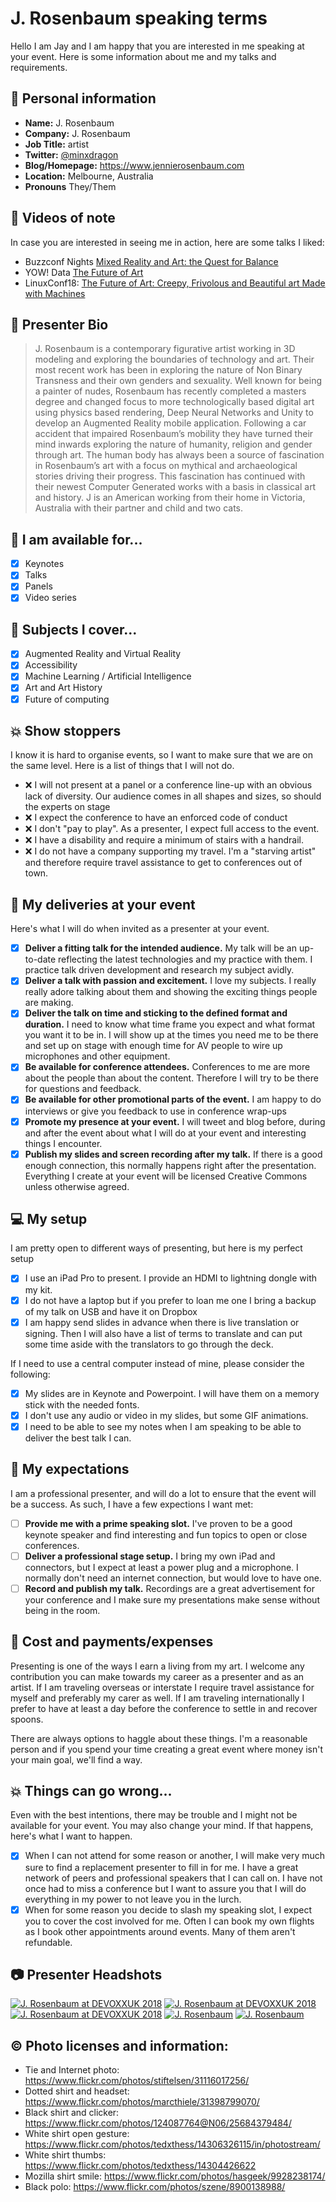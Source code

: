 # J. Rosenbaum speaking terms

Hello I am Jay and I am happy that you are interested in me speaking at your event. Here is some information about me and my talks and requirements.

## :wave: Personal information

* **Name:** J. Rosenbaum
* **Company:** J. Rosenbaum
* **Job Title:** artist
* **Twitter:** [@minxdragon](https://twitter.com/minxdragon)
* **Blog/Homepage:** https://www.jennierosenbaum.com
* **Location:** Melbourne, Australia
* **Pronouns** They/Them

## :vhs: Videos of note 

In case you are interested in seeing me in action, here are some talks I liked:

* Buzzconf Nights [Mixed Reality and Art: the Quest for Balance](https://youtu.be/SaizH_WtSI0)
* YOW! Data [The Future of Art](https://youtu.be/zrcCKfUMYEU) 
* LinuxConf18: [The Future of Art: Creepy, Frivolous and Beautiful art Made with Machines](https://youtu.be/lTT2mq692JQ)

## :pencil: Presenter Bio

> J. Rosenbaum is a contemporary figurative artist working in 3D modeling and exploring the boundaries of technology and art. Their most recent work has been in exploring the nature of Non Binary Transness and their own genders and sexuality. Well known for being a painter of nudes, Rosenbaum has recently completed a masters degree and changed focus to more technologically based digital art using physics based rendering, Deep Neural Networks and Unity to develop an Augmented Reality mobile application.
Following a car accident that impaired Rosenbaum’s mobility they have turned their mind inwards exploring the nature of humanity, religion and gender through art. The human body has always been a source of fascination in Rosenbaum’s art with a focus on mythical and archaeological stories driving their progress. This fascination has continued with their newest Computer Generated works with a basis in classical art and history.
J is an American working from their home in Victoria, Australia with their partner and child and two cats.

## :love_letter: I am available for... 

- [x] Keynotes 
- [x] Talks
- [x] Panels
- [x] Video series

## :gift: Subjects I cover... 

- [x] Augmented Reality and Virtual Reality
- [x] Accessibility 
- [x] Machine Learning / Artificial Intelligence
- [x] Art and Art History
- [x] Future of computing

## :collision: Show stoppers

I know it is hard to organise events, so I want to make sure that we are on the same level. Here is a list of things that I will not do. 

* :x: I will not present at a panel or a conference line-up with an obvious lack of diversity. Our audience comes in all shapes and sizes, so should the experts on stage
* :x: I expect the conference to have an enforced code of conduct 
* :x: I don't "pay to play". As a presenter, I expect full access to the event.
* :x: I have a disability and require a minimum of stairs with a handrail. 
* :x: I do not have a company supporting my travel. I'm a "starving artist" and therefore require travel assistance to get to conferences out of town. 

## :dancer: My deliveries at your event

Here's what I will do when invited as a presenter at your event.

- [x] **Deliver a fitting talk for the intended audience.** My talk will be an up-to-date reflecting the latest technologies and my practice with them. I practice talk driven development and research my subject avidly.
- [x] **Deliver a talk with passion and excitement.** I love my subjects. I really really adore talking about them and showing the exciting things people are making. 
- [x] **Deliver the talk on time and sticking to the defined format and duration.** I need to know what time frame you expect and what format you want it to be in. I will show up at the times you need me to be there and set up on stage with enough time for AV people to wire up microphones and other equipment. 
- [x] **Be available for conference attendees.** Conferences to me are more about the people than about the content. Therefore I will try to be there for questions and feedback.
- [x] **Be available for other promotional parts of the event.** I am happy to do interviews or give you feedback to use in conference wrap-ups
- [x] **Promote my presence at your event.** I will tweet and blog before, during and after the event about what I will do at your event and interesting things I encounter. 
- [x] **Publish my slides and screen recording after my talk.** If there is a good enough connection, this normally happens right after the presentation. Everything I create at your event will be licensed Creative Commons unless otherwise agreed. 

## :computer: My setup 

I am pretty open to different ways of presenting, but here is my perfect setup

- [x] I use an iPad Pro to present. I provide an HDMI to lightning dongle with my kit.
- [x] I do not have a laptop but if you prefer to loan me one I bring a backup of my talk on USB and have it on Dropbox
- [x] I am happy send slides in advance when there is live translation or signing. Then I will also have a list of terms to translate and can put some time aside with the translators to go through the deck.

If I need to use a central computer instead of mine, please consider the following:

- [x] My slides are in Keynote and Powerpoint. I will have them on a memory stick with the needed fonts.
- [x] I don't use any audio or video in my slides, but some GIF animations.
- [x] I need to be able to see my notes when I am speaking to be able to deliver the best talk I can.

## :pray: My expectations

I am a professional presenter, and will do a lot to ensure that the event will be a success. As such, I have a few expections I want met:

- [ ] **Provide me with a prime speaking slot.** I've proven to be a good keynote speaker and find interesting and fun topics to open or close conferences. 
- [ ] **Deliver a professional stage setup.** I bring my own iPad and connectors, but I expect at least a power plug and a microphone. I normally don't need an internet connection, but would love to have one. 
- [ ] **Record and publish my talk.** Recordings are a great advertisement for your conference and I make sure my presentations make sense without being in the room.  

## :money_with_wings: Cost and payments/expenses

Presenting is one of the ways I earn a living from my art. I welcome any contribution you can make towards my career as a presenter and as an artist. If I am traveling overseas or interstate I require travel assistance for myself and preferably my carer as well. If I am traveling internationally I prefer to have at least a day before the conference to settle in and recover spoons.  

There are always options to haggle about these things. I'm a reasonable person and if you spend your time creating a great event where money isn't your main goal, we'll find a way. 

## :boom: Things can go wrong... 

Even with the best intentions, there may be trouble and I might not be available for your event. You may also change your mind. If that happens, here's what I want to happen.

- [x] When I can not attend for some reason or another, I will make very much sure to find a replacement presenter to fill in for me. I have a great network of peers and professional speakers that I can call on. I have not once had to miss a conference but I want to assure you that I will do everything in my power to not leave you in the lurch.
- [x] When for some reason you decide to slash my speaking slot, I expect you to cover the cost involved for me. Often I can book my own flights as I book other appointments around events. Many of them aren't refundable.

## :camera: Presenter Headshots 

[![J. Rosenbaum at DEVOXXUK 2018](/photos/5F252068-8A57-44B9-9ED9-2AD6D7ECEE34.jpeg)](/photos/5F252068-8A57-44B9-9ED9-2AD6D7ECEE34.jpeg) 
[![J. Rosenbaum at DEVOXXUK 2018](https://github.com/minxdragon/presenter-terms/blob/master/photos/67B4C681-8071-4264-83F2-DB113801C97B.jpeg)](https://github.com/minxdragon/presenter-terms/blob/master/photos/67B4C681-8071-4264-83F2-DB113801C97B.jpeg) 
[![J. Rosenbaum at DEVOXXUK 2018](https://github.com/minxdragon/presenter-terms/blob/master/photos/79FDE7D8-E449-4ECD-BF7D-B8669A25D625.jpeg)](https://github.com/minxdragon/presenter-terms/blob/master/photos/79FDE7D8-E449-4ECD-BF7D-B8669A25D625.jpeg) 
[![J. Rosenbaum](https://github.com/minxdragon/presenter-terms/blob/master/photos/CF87BCF6-13FA-4251-B6D0-D188B7AA76DA.jpeg)](https://github.com/minxdragon/presenter-terms/blob/master/photos/CF87BCF6-13FA-4251-B6D0-D188B7AA76DA.jpeg)
[![J. Rosenbaum](https://github.com/minxdragon/presenter-terms/blob/master/photos/F7250E08-6C8A-44A1-9081-C949E1BE2F40.png)](https://github.com/minxdragon/presenter-terms/blob/master/photos/F7250E08-6C8A-44A1-9081-C949E1BE2F40.png)


## :copyright: Photo licenses and information:

* Tie and Internet photo: https://www.flickr.com/photos/stiftelsen/31116017256/
* Dotted shirt and headset: https://www.flickr.com/photos/marcthiele/31398799070/ 
* Black shirt and clicker: https://www.flickr.com/photos/124087764@N06/25684379484/ 
* White shirt open gesture: https://www.flickr.com/photos/tedxthess/14306326115/in/photostream/
* White shirt thumbs: https://www.flickr.com/photos/tedxthess/14304426622 
* Mozilla shirt smile: https://www.flickr.com/photos/hasgeek/9928238174/ 
* Black polo: https://www.flickr.com/photos/szene/8900138988/ 
